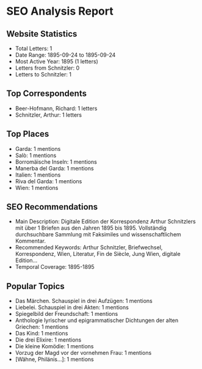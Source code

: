# SEO Analysis Report

## Website Statistics
- Total Letters: 1
- Date Range: 1895-09-24 to 1895-09-24
- Most Active Year: 1895 (1 letters)
- Letters from Schnitzler: 0
- Letters to Schnitzler: 1

## Top Correspondents
- Beer-Hofmann, Richard: 1 letters
- Schnitzler, Arthur: 1 letters

## Top Places  
- Garda: 1 mentions
- Salò: 1 mentions
- Borromäische Inseln: 1 mentions
- Manerba del Garda: 1 mentions
- Italien: 1 mentions
- Riva del Garda: 1 mentions
- Wien: 1 mentions

## SEO Recommendations
- Main Description: Digitale Edition der Korrespondenz Arthur Schnitzlers mit über 1 Briefen aus den Jahren 1895 bis 1895. Vollständig durchsuchbare Sammlung mit Faksimiles und wissenschaftlichem Kommentar.
- Recommended Keywords: Arthur Schnitzler, Briefwechsel, Korrespondenz, Wien, Literatur, Fin de Siècle, Jung Wien, digitale Edition...
- Temporal Coverage: 1895-1895

## Popular Topics
- Das Märchen. Schauspiel in drei Aufzügen: 1 mentions
- Liebelei. Schauspiel in drei Akten: 1 mentions
- Spiegelbild der Freundschaft: 1 mentions
- Anthologie lyrischer und epigrammatischer Dichtungen der alten Griechen: 1 mentions
- Das Kind: 1 mentions
- Die drei Elixire: 1 mentions
- Die kleine Komödie: 1 mentions
- Vorzug der Magd vor der vornehmen Frau: 1 mentions
- [Wähne, Philänis…]: 1 mentions
